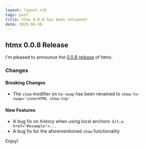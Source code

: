 ```yaml
---
layout: layout.njk
tags: post
title: htmx 0.0.8 has been released!
date: 2020-06-30
---
```


## htmx 0.0.8 Release

I'm pleased to announce the [0.0.8 release](https://unpkg.com/browse/htmx.org@0.0.8/) of htmx.

### Changes

#### Breaking Changes

* The `view` modifier on `hx-swap` has been renamed to `show`: `hx-swap='innerHTML show:top'`

#### New Features

* A bug fix on history when using local anchors: `&lt;a href="#example">...`
* A bug fix for the aforementioned `show` functionality

Enjoy!
